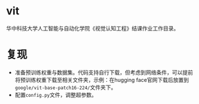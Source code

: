 # vit
华中科技大学人工智能与自动化学院《视觉认知工程》结课作业工作目录。

# 复现
- 准备预训练权重与数据集。代码支持自行下载，但考虑到网络条件，可以提前将预训练权重下载至相关文件夹，示例：在hugging face官网下载后放置到`google/vit-base-patch16-224/`文件夹下。
- 配置`config.py`文件，调整超参数。
